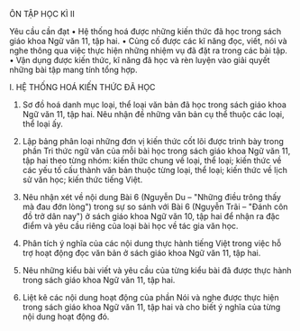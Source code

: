 ÔN TẬP HỌC KÌ II

Yêu cầu cần đạt
• Hệ thống hoá được những kiến thức đã học trong sách giáo khoa Ngữ văn 11, tập hai.
• Củng cố được các kĩ năng đọc, viết, nói và nghe thông qua việc thực hiện những nhiệm vụ đã đặt ra trong các bài tập.
• Vận dụng được kiến thức, kĩ năng đã học và rèn luyện vào giải quyết những bài tập mang tính tổng hợp.

I. HỆ THỐNG HOÁ KIẾN THỨC ĐÃ HỌC

1. Sơ đồ hoá danh mục loại, thể loại văn bản đã học trong sách giáo khoa Ngữ văn 11, tập hai. Nêu nhận đề những văn bản cụ thể thuộc các loại, thể loại ấy.

2. Lập bảng phân loại những đơn vị kiến thức cốt lõi được trình bày trong phần Tri thức ngữ văn của mỗi bài học trong sách giáo khoa Ngữ văn 11, tập hai theo từng nhóm: kiến thức chung về loại, thể loại; kiến thức về các yếu tố cấu thành văn bản thuộc từng loại, thể loại; kiến thức về lịch sử văn học; kiến thức tiếng Việt.

3. Nêu nhận xét về nội dung Bài 6 (Nguyễn Du – "Những điều trông thấy mà đau đớn lòng") trong sự so sánh với Bài 6 (Nguyễn Trãi – "Đánh côn đồ trở dân nay") ở sách giáo khoa Ngữ văn 10, tập hai để nhận ra đặc điểm và yêu cầu riêng của loại bài học về tác gia văn học.

4. Phân tích ý nghĩa của các nội dung thực hành tiếng Việt trong việc hỗ trợ hoạt động đọc văn bản ở sách giáo khoa Ngữ văn 11, tập hai.

5. Nêu những kiểu bài viết và yêu cầu của từng kiểu bài đã được thực hành trong sách giáo khoa Ngữ văn 11, tập hai.

6. Liệt kê các nội dung hoạt động của phần Nói và nghe được thực hiện trong sách giáo khoa Ngữ văn 11, tập hai và cho biết ý nghĩa của từng nội dung hoạt động đó.